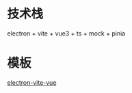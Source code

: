 # 技术栈
electron + vite + vue3 + ts + mock + pinia

# 模板
[electron-vite-vue](https://github.com/electron-vite/electron-vite-vue)
